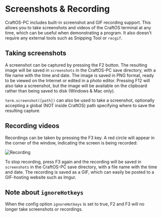 # Screenshots & Recording
CraftOS-PC includes built-in screenshot and GIF recording support. This allows you to take screenshots and videos of the CraftOS terminal at any time, which can be useful when demonstrating a program. It also doesn't require any external tools such as Snipping Tool or `recgif`.

## Taking screenshots
A screenshot can be captured by pressing the F2 button. The resulting image will be saved in `screenshots` in the CraftOS-PC save directory, with a file name with the time and date. The image is saved in PNG format, ready to be viewed on the Internet or edited in a photo editor. Pressing F12 will also take a screenshot, but the image will be available on the clipboard rather than being saved to disk (Windows & Mac only).  

`term.screenshot([path])` can also be used to take a screenshot, optionally accepting a global (NOT inside CraftOS) path specifying where to save the resulting capture.

## Recording videos
Recordings can be taken by pressing the F3 key. A red circle will appear in the corner of the window, indicating the screen is being recorded:

![Recording](../images/recording.png)

To stop recording, press F3 again and the recording will be saved in `screenshots` in the CraftOS-PC save directory, with a file name with the time and date. The recording is saved as a GIF, which can easily be posted to a GIF-hosting website such as Imgur.

## Note about `ignoreHotkeys`
When the config option `ignoreHotkeys` is set to true, F2 and F3 will no longer take screenshots or recordings.